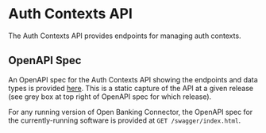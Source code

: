 # Auth Contexts API

The Auth Contexts API provides endpoints for managing auth contexts.

## OpenAPI Spec

An OpenAPI spec for the Auth Contexts API showing the endpoints and data types is provided [here](./openapi.md). This is a static capture of the API at a given release (see grey box at top right of OpenAPI spec for which release).

For any running version of Open Banking Connector, the OpenAPI spec for the currently-running software is provided at `GET /swagger/index.html`.
